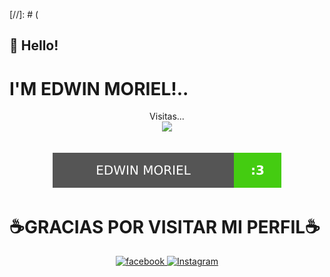 [//]: # (
## 👋 Hello!
#  I'M EDWIN MORIEL!..
<p align="center"> 
Visitas...<br>
  <img src="https://profile-counter.glitch.me/sagar-viradiya/count.svg" />

  
 <p align="center"> <br>
   <img src="https://raw.githubusercontent.com/Im-Edwin/Im-Edwin/main/README/website.svg"  />

  
# ☕GRACIAS POR VISITAR MI PERFIL☕
<p align="center">
  <a href="https://facebook.com/edwinmoriel20" target="_blank">
    <img src="https://img.shields.io/badge/facebook-%231DA1F2.svg?&style=for-the-badge&logo=facebook&logoColor=white&color=071A2C" alt="facebook"/>


  <a href="https://instagram.com/moriel_est" target="_blank">
    <img src="https://img.shields.io/badge/instagram-%23E4405F.svg?&style=for-the-badge&logo=instagram&logoColor=white&color=071A2C" alt="Instagram"/>
  </a>

</p>

